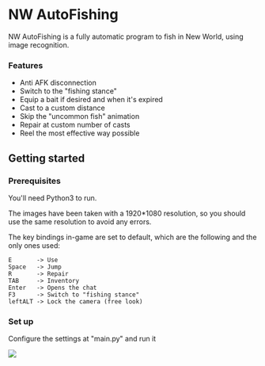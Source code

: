 # NW AutoFishing

NW AutoFishing is a fully automatic program to fish in New World, using image recognition.

### Features

- Anti AFK disconnection
- Switch to the "fishing stance"
- Equip a bait if desired and when it's expired
- Cast to a custom distance
- Skip the "uncommon fish" animation
- Repair at custom number of casts
- Reel the most effective way possible

## Getting started

### Prerequisites

You'll need Python3 to run.

The images have been taken with a 1920*1080 resolution, so you should use the same resolution to avoid any errors.

The key bindings in-game are set to default, which are the following and the only ones used:
~~~
E       -> Use  
Space   -> Jump  
R       -> Repair  
TAB     -> Inventory  
Enter   -> Opens the chat
F3      -> Switch to "fishing stance"  
leftALT -> Lock the camera (free look)  
~~~

### Set up

Configure the settings at "main.py" and run it
<div>
  <kbd>
    <img src="https://i.imgur.com/5D96rFq.png" />
  </kbd>
</div>